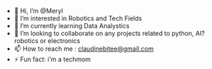 - 👋 Hi, I’m @Meryl
- 👀 I’m interested in Robotics and Tech Fields
- 🌱 I’m currently learning Data Analystics
- 💞️ I’m looking to collaborate on any projects related to python, AI? robotics or electronics
- 📫 How to reach me : claudinebitee@gmail.com
- ⚡ Fun fact: i'm a techmom

<!---
MerylB2/MerylB2 is a ✨ special ✨ repository because its `README.md` (this file) appears on your GitHub profile.
You can click the Preview link to take a look at your changes.
--->
